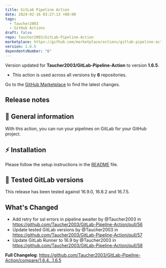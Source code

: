 ```yaml
---
title: GitLab Pipeline Action
date: 2024-02-16 03:27:13 +00:00
tags:
  - Taucher2003
  - GitHub Actions
draft: false
repo: Taucher2003/GitLab-Pipeline-Action
marketplace: https://github.com/marketplace/actions/gitlab-pipeline-action
version: 1.6.5
dependentsNumber: "6"
---
```



Version updated for **Taucher2003/GitLab-Pipeline-Action** to version **1.6.5**.
- This action is used across all versions by **6** repositories.

Go to the [GitHub Marketplace](https://github.com/marketplace/actions/gitlab-pipeline-action) to find the latest changes.

## Release notes

## 🔮 General information

With this action, you can run your pipelines on GitLab for your GitHub project.

## ⚡ Installation

Please follow the setup instructions in the [README](https://github.com/Taucher2003/GitLab-Pipeline-Action/blob/1.6.5/README.md#setup) file.

## 🦊 Tested GitLab versions

This release has been tested against 16.9.0, 16.8.2 and 16.7.5.

## What's Changed
* Add retry for ssl errors in pipeline awaiter by @Taucher2003 in https://github.com/Taucher2003/GitLab-Pipeline-Action/pull/56
* Update tested GitLab versions by @Taucher2003 in https://github.com/Taucher2003/GitLab-Pipeline-Action/pull/57
* Update GitLab Runner to 16.9 by @Taucher2003 in https://github.com/Taucher2003/GitLab-Pipeline-Action/pull/58


**Full Changelog**: https://github.com/Taucher2003/GitLab-Pipeline-Action/compare/1.6.4...1.6.5
